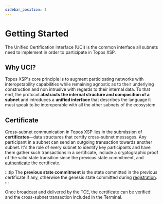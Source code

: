 ```yaml
---
sidebar_position: 1
---
```


# Getting Started

The Unified Certification Interface (UCI) is the common interface all subnets need to implement in order to participate in Topos XSP.

## Why UCI?

Topos XSP's core principle is to augment participating networks with interopetability capabilities while remaining agnostic as to their underlying construction and non intrusive with regards to their internal data. To that end, the protocol **abstracts the internal structure and composition of a subnet** and introduces a **unified interface** that describes the language it must speak to be interoperable with all the other subnets of the ecosystem.

## Certificate

Cross-subnet communication in Topos XSP lies in the submission of **certificates**—data structures that certify cross-subnet messages. Any participant in a subnet can send an outgoing transaction towards another subnet. It's the role of every subnet to identify key participants and have them gather such transactions in a certificate, include a cryptographic proof of the valid state transition since the previous state commitment, and [authenticate](/learn/uci/authentication) the certificate.

:::tip
The **previous state commitment** is the state committed in the previous certificate if any, otherwise the genesis state committed during [registration](/learn/uci/subnet-registration).
:::

Once broadcast and delivered by the TCE, the certificate can be verified and the cross-subnet transaction included in the Terminal.
